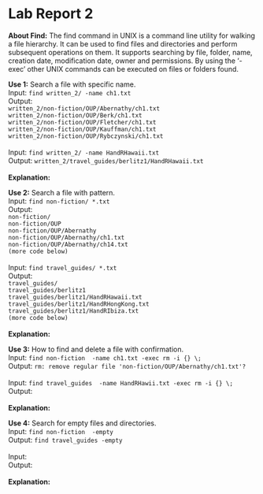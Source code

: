 # Lab Report 2

**About Find:** The find command in UNIX is a command line utility for walking a file hierarchy. It can be used to find files and directories and perform subsequent operations on them. It supports searching by file, folder, name, creation date, modification date, owner and permissions. By using the ‘-exec’ other UNIX commands can be executed on files or folders found. 

**Use 1:** Search a file with specific name.
<br>
Input: ```find written_2/ -name ch1.txt```
<br>
Output: 
<br>```written_2/non-fiction/OUP/Abernathy/ch1.txt```
<br>```written_2/non-fiction/OUP/Berk/ch1.txt```
<br>```written_2/non-fiction/OUP/Fletcher/ch1.txt```
<br>```written_2/non-fiction/OUP/Kauffman/ch1.txt```
<br>```written_2/non-fiction/OUP/Rybczynski/ch1.txt ```
<br>
<br>
Input: ```find written_2/ -name HandRHawaii.txt```
<br>
Output: ```written_2/travel_guides/berlitz1/HandRHawaii.txt```
<br>
<br>**Explanation:**

**Use 2:** Search a file with pattern.
<br>
Input: ```find non-fiction/ *.txt```
<br>
Output:
<br>```non-fiction/```
<br>```non-fiction/OUP```
<br>```non-fiction/OUP/Abernathy```
<br>```non-fiction/OUP/Abernathy/ch1.txt```
<br>```non-fiction/OUP/Abernathy/ch14.txt```
<br>```(more code below)```
<br>
<br>
Input: ```find travel_guides/ *.txt```
<br>
Output:
<br>```travel_guides/```
<br>```travel_guides/berlitz1```
<br>```travel_guides/berlitz1/HandRHawaii.txt```
<br>```travel_guides/berlitz1/HandRHongKong.txt```
<br>```travel_guides/berlitz1/HandRIbiza.txt```
<br>```(more code below)```
<br>
<br>**Explanation:**

**Use 3:** How to find and delete a file with confirmation.
<br>
Input: ```find non-fiction  -name ch1.txt -exec rm -i {} \;```
<br>
Output: ```rm: remove regular file 'non-fiction/OUP/Abernathy/ch1.txt'?```
<br>
<br>
Input: ```find travel_guides  -name HandRHawii.txt -exec rm -i {} \;```
<br>
Output: ``` ```
<br>
<br>**Explanation:**

**Use 4:** Search for empty files and directories.
<br>
Input: ```find non-fiction  -empty```
<br>
Output: ```find travel_guides -empty```
<br>
<br>
Input: ``` ```
<br>
Output: ``` ```
<br>
<br>**Explanation:**

